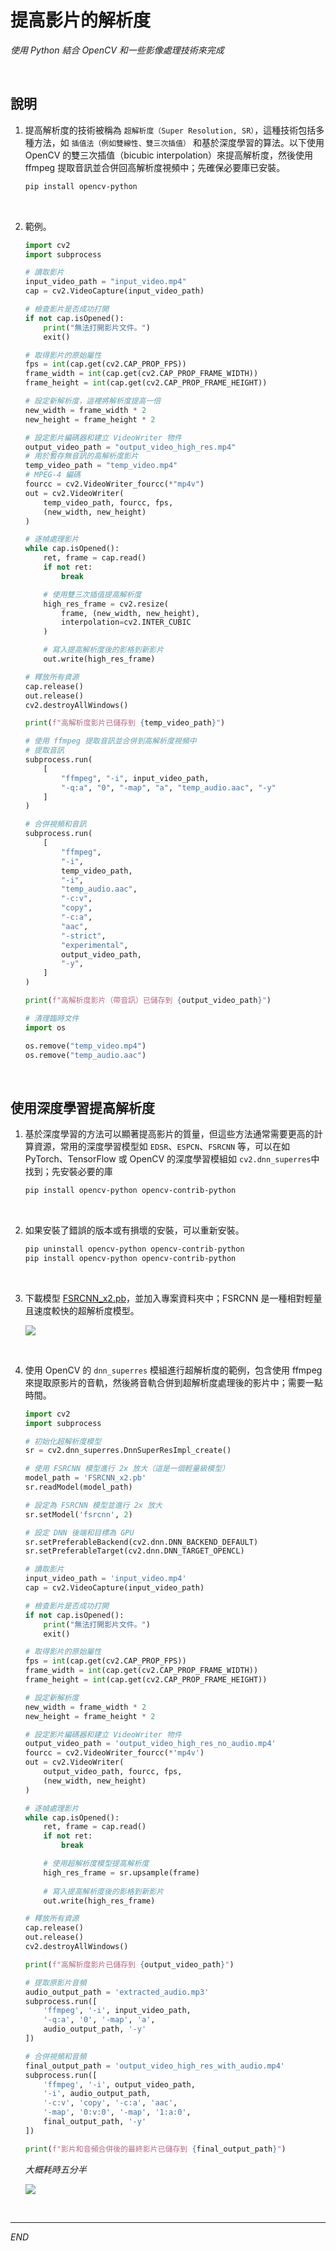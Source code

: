 # 提高影片的解析度

_使用 Python 結合 OpenCV 和一些影像處理技術來完成_

<br>

## 說明

1. 提高解析度的技術被稱為 `超解析度（Super Resolution, SR）`，這種技術包括多種方法，如 `插值法（例如雙線性、雙三次插值）` 和基於深度學習的算法。以下使用 OpenCV 的雙三次插值（bicubic interpolation）來提高解析度，然後使用 ffmpeg 提取音訊並合併回高解析度視頻中；先確保必要庫已安裝。

    ```bash
    pip install opencv-python
    ```

<br>

2. 範例。

    ```python
    import cv2
    import subprocess

    # 讀取影片
    input_video_path = "input_video.mp4"
    cap = cv2.VideoCapture(input_video_path)

    # 檢查影片是否成功打開
    if not cap.isOpened():
        print("無法打開影片文件。")
        exit()

    # 取得影片的原始屬性
    fps = int(cap.get(cv2.CAP_PROP_FPS))
    frame_width = int(cap.get(cv2.CAP_PROP_FRAME_WIDTH))
    frame_height = int(cap.get(cv2.CAP_PROP_FRAME_HEIGHT))

    # 設定新解析度，這裡將解析度提高一倍
    new_width = frame_width * 2
    new_height = frame_height * 2

    # 設定影片編碼器和建立 VideoWriter 物件
    output_video_path = "output_video_high_res.mp4"
    # 用於暫存無音訊的高解析度影片
    temp_video_path = "temp_video.mp4"
    # MPEG-4 編碼
    fourcc = cv2.VideoWriter_fourcc(*"mp4v")
    out = cv2.VideoWriter(
        temp_video_path, fourcc, fps,
        (new_width, new_height)
    )

    # 逐幀處理影片
    while cap.isOpened():
        ret, frame = cap.read()
        if not ret:
            break

        # 使用雙三次插值提高解析度
        high_res_frame = cv2.resize(
            frame, (new_width, new_height),
            interpolation=cv2.INTER_CUBIC
        )

        # 寫入提高解析度後的影格到新影片
        out.write(high_res_frame)

    # 釋放所有資源
    cap.release()
    out.release()
    cv2.destroyAllWindows()

    print(f"高解析度影片已儲存到 {temp_video_path}")

    # 使用 ffmpeg 提取音訊並合併到高解析度視頻中
    # 提取音訊
    subprocess.run(
        [
            "ffmpeg", "-i", input_video_path,
            "-q:a", "0", "-map", "a", "temp_audio.aac", "-y"
        ]
    )

    # 合併視頻和音訊
    subprocess.run(
        [
            "ffmpeg",
            "-i",
            temp_video_path,
            "-i",
            "temp_audio.aac",
            "-c:v",
            "copy",
            "-c:a",
            "aac",
            "-strict",
            "experimental",
            output_video_path,
            "-y",
        ]
    )

    print(f"高解析度影片（帶音訊）已儲存到 {output_video_path}")

    # 清理臨時文件
    import os

    os.remove("temp_video.mp4")
    os.remove("temp_audio.aac")
    ```

<br>

## 使用深度學習提高解析度

1. 基於深度學習的方法可以顯著提高影片的質量，但這些方法通常需要更高的計算資源，常用的深度學習模型如 `EDSR`、`ESPCN`、`FSRCNN` 等，可以在如 PyTorch、TensorFlow 或 OpenCV 的深度學習模組如 `cv2.dnn_superres`中找到；先安裝必要的庫

    ```bash
    pip install opencv-python opencv-contrib-python
    ```

<br>

2. 如果安裝了錯誤的版本或有損壞的安裝，可以重新安裝。

    ```bash
    pip uninstall opencv-python opencv-contrib-python
    pip install opencv-python opencv-contrib-python
    ```

<br>

3. 下載模型 [FSRCNN_x2.pb](https://github.com/Saafke/FSRCNN_Tensorflow/blob/master/models/FSRCNN_x2.pb)，並加入專案資料夾中；FSRCNN 是一種相對輕量且速度較快的超解析度模型。

    ![](images/img_25.png)

<br>

4. 使用 OpenCV 的 `dnn_superres` 模組進行超解析度的範例，包含使用 ffmpeg 來提取原影片的音軌，然後將音軌合併到超解析度處理後的影片中；需要一點時間。

    ```python
    import cv2
    import subprocess

    # 初始化超解析度模型
    sr = cv2.dnn_superres.DnnSuperResImpl_create()

    # 使用 FSRCNN 模型進行 2x 放大（這是一個輕量級模型）
    model_path = 'FSRCNN_x2.pb'
    sr.readModel(model_path)

    # 設定為 FSRCNN 模型並進行 2x 放大
    sr.setModel('fsrcnn', 2)

    # 設定 DNN 後端和目標為 GPU
    sr.setPreferableBackend(cv2.dnn.DNN_BACKEND_DEFAULT)
    sr.setPreferableTarget(cv2.dnn.DNN_TARGET_OPENCL)

    # 讀取影片
    input_video_path = 'input_video.mp4'
    cap = cv2.VideoCapture(input_video_path)

    # 檢查影片是否成功打開
    if not cap.isOpened():
        print("無法打開影片文件。")
        exit()

    # 取得影片的原始屬性
    fps = int(cap.get(cv2.CAP_PROP_FPS))
    frame_width = int(cap.get(cv2.CAP_PROP_FRAME_WIDTH))
    frame_height = int(cap.get(cv2.CAP_PROP_FRAME_HEIGHT))

    # 設定新解析度
    new_width = frame_width * 2
    new_height = frame_height * 2

    # 設定影片編碼器和建立 VideoWriter 物件
    output_video_path = 'output_video_high_res_no_audio.mp4'
    fourcc = cv2.VideoWriter_fourcc(*'mp4v')
    out = cv2.VideoWriter(
        output_video_path, fourcc, fps,
        (new_width, new_height)
    )

    # 逐幀處理影片
    while cap.isOpened():
        ret, frame = cap.read()
        if not ret:
            break

        # 使用超解析度模型提高解析度
        high_res_frame = sr.upsample(frame)
        
        # 寫入提高解析度後的影格到新影片
        out.write(high_res_frame)

    # 釋放所有資源
    cap.release()
    out.release()
    cv2.destroyAllWindows()

    print(f"高解析度影片已儲存到 {output_video_path}")

    # 提取原影片音頻
    audio_output_path = 'extracted_audio.mp3'
    subprocess.run([
        'ffmpeg', '-i', input_video_path,
        '-q:a', '0', '-map', 'a',
        audio_output_path, '-y'
    ])

    # 合併視頻和音頻
    final_output_path = 'output_video_high_res_with_audio.mp4'
    subprocess.run([
        'ffmpeg', '-i', output_video_path,
        '-i', audio_output_path,
        '-c:v', 'copy', '-c:a', 'aac',
        '-map', '0:v:0', '-map', '1:a:0',
        final_output_path, '-y'
    ])

    print(f"影片和音頻合併後的最終影片已儲存到 {final_output_path}")
    ```

    _大概耗時五分半_

    ![](images/img_26.png)

<br>

___

_END_
